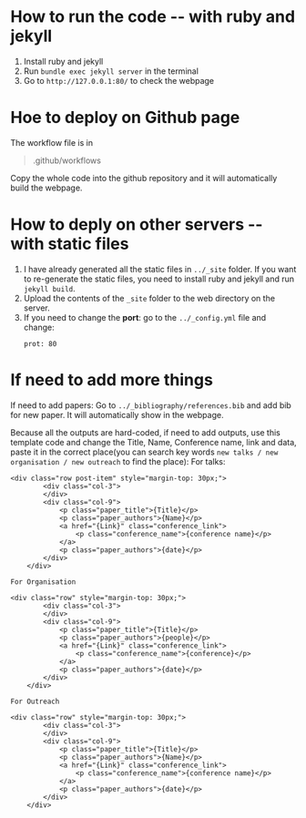 # How to run the code -- with ruby and jekyll

1. Install ruby and jekyll
2. Run `bundle exec jekyll server` in the terminal
3. Go to `http://127.0.0.1:80/` to check the webpage

# Hoe to deploy on Github page

The workflow file is in

> .github/workflows

Copy the whole code into the github repository and it will automatically build the webpage.

# How to deply on other servers -- with static files

1. I have already generated all the static files in  `../_site` folder. If you want to re-generate the static files, you need to install ruby and jekyll and run `jekyll build`.
2. Upload the contents of the `_site` folder to the web directory on the server.
3. If you need to change the **port**: go to the `../_config.yml` file and change:
   ```
   prot: 80
   ```

# If need to add more things

If need to add papers:
	Go to `../_bibliography/references.bib` and add bib for new paper. It will automatically show in the webpage.

Because all the outputs are hard-coded, if need to add outputs, use this template code and change the Title, Name, Conference name, link and data, paste it in the correct place(you can search key words `new talks / new organisation / new outreach` to find the place):
	For talks:

```
<div class="row post-item" style="margin-top: 30px;">
        <div class="col-3">
        </div>
        <div class="col-9">
            <p class="paper_title">{Title}</p>
            <p class="paper_authors">{Name}</p>
            <a href="{Link}" class="conference_link">
                <p class="conference_name">{conference name}</p>
            </a>
            <p class="paper_authors">{date}</p>
        </div>
    </div>
```

    For Organisation

```
<div class="row" style="margin-top: 30px;">
        <div class="col-3">
        </div>
        <div class="col-9">
            <p class="paper_title">{Title}</p>
            <p class="paper_authors">{people}</p>
            <a href="{Link}" class="conference_link">
                <p class="conference_name">{conference}</p>
            </a>
            <p class="paper_authors">{date}</p>
        </div>
    </div>
```

    For Outreach

```
<div class="row" style="margin-top: 30px;">
        <div class="col-3">
        </div>
        <div class="col-9">
            <p class="paper_title">{Title}</p>
            <p class="paper_authors">{Name}</p>
            <a href="{Link}" class="conference_link">
                <p class="conference_name">{conference name}</p>
            </a>
            <p class="paper_authors">{date}</p>
        </div>
    </div>
```

